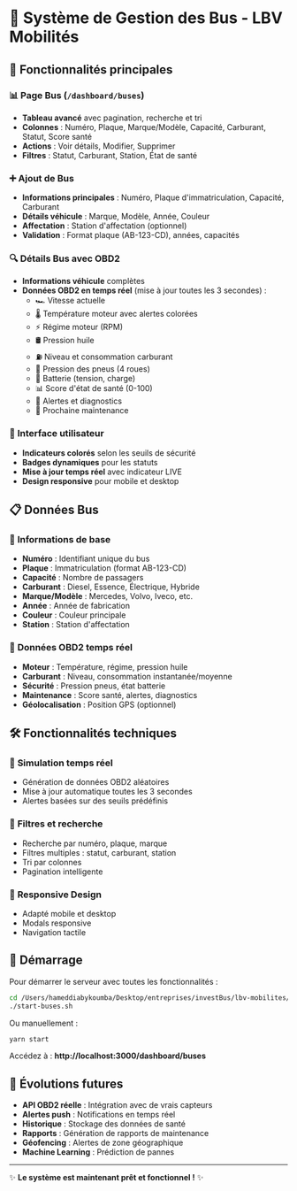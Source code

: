 # 🚌 Système de Gestion des Bus - LBV Mobilités

## 🎯 Fonctionnalités principales

### 📊 **Page Bus** (`/dashboard/buses`)
- **Tableau avancé** avec pagination, recherche et tri
- **Colonnes** : Numéro, Plaque, Marque/Modèle, Capacité, Carburant, Statut, Score santé
- **Actions** : Voir détails, Modifier, Supprimer
- **Filtres** : Statut, Carburant, Station, État de santé

### ➕ **Ajout de Bus**
- **Informations principales** : Numéro, Plaque d'immatriculation, Capacité, Carburant
- **Détails véhicule** : Marque, Modèle, Année, Couleur
- **Affectation** : Station d'affectation (optionnel)
- **Validation** : Format plaque (AB-123-CD), années, capacités

### 🔍 **Détails Bus avec OBD2**
- **Informations véhicule** complètes
- **Données OBD2 en temps réel** (mise à jour toutes les 3 secondes) :
  - 🏎️ Vitesse actuelle
  - 🌡️ Température moteur avec alertes colorées
  - ⚡ Régime moteur (RPM)
  - 🛢️ Pression huile
  - ⛽ Niveau et consommation carburant
  - 🛞 Pression des pneus (4 roues)
  - 🔋 Batterie (tension, charge)
  - 📊 Score d'état de santé (0-100)
  - 🚨 Alertes et diagnostics
  - 🔧 Prochaine maintenance

### 🎨 **Interface utilisateur**
- **Indicateurs colorés** selon les seuils de sécurité
- **Badges dynamiques** pour les statuts
- **Mise à jour temps réel** avec indicateur LIVE
- **Design responsive** pour mobile et desktop

## 📋 **Données Bus**

### 🚌 **Informations de base**
- **Numéro** : Identifiant unique du bus
- **Plaque** : Immatriculation (format AB-123-CD)
- **Capacité** : Nombre de passagers
- **Carburant** : Diesel, Essence, Électrique, Hybride
- **Marque/Modèle** : Mercedes, Volvo, Iveco, etc.
- **Année** : Année de fabrication
- **Couleur** : Couleur principale
- **Station** : Station d'affectation

### 📡 **Données OBD2 temps réel**
- **Moteur** : Température, régime, pression huile
- **Carburant** : Niveau, consommation instantanée/moyenne
- **Sécurité** : Pression pneus, état batterie
- **Maintenance** : Score santé, alertes, diagnostics
- **Géolocalisation** : Position GPS (optionnel)

## 🛠️ **Fonctionnalités techniques**

### 🔄 **Simulation temps réel**
- Génération de données OBD2 aléatoires
- Mise à jour automatique toutes les 3 secondes
- Alertes basées sur des seuils prédéfinis

### 🎯 **Filtres et recherche**
- Recherche par numéro, plaque, marque
- Filtres multiples : statut, carburant, station
- Tri par colonnes
- Pagination intelligente

### 📱 **Responsive Design**
- Adapté mobile et desktop
- Modals responsive
- Navigation tactile

## 🚀 **Démarrage**

Pour démarrer le serveur avec toutes les fonctionnalités :

```bash
cd /Users/hameddiabykoumba/Desktop/entreprises/investBus/lbv-mobilites/admin-lbv-mobilites
./start-buses.sh
```

Ou manuellement :
```bash
yarn start
```

Accédez à : **http://localhost:3000/dashboard/buses**

## 🔮 **Évolutions futures**

- **API OBD2 réelle** : Intégration avec de vrais capteurs
- **Alertes push** : Notifications en temps réel
- **Historique** : Stockage des données de santé
- **Rapports** : Génération de rapports de maintenance
- **Géofencing** : Alertes de zone géographique
- **Machine Learning** : Prédiction de pannes

---

✨ **Le système est maintenant prêt et fonctionnel !** ✨
